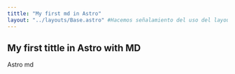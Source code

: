 ```yaml
---
tittle: "My first md in Astro"
layout: "../layouts/Base.astro" #Hacemos señalamiento del uso del layout llamado base
---
```


## My first tittle in Astro with MD

Astro md